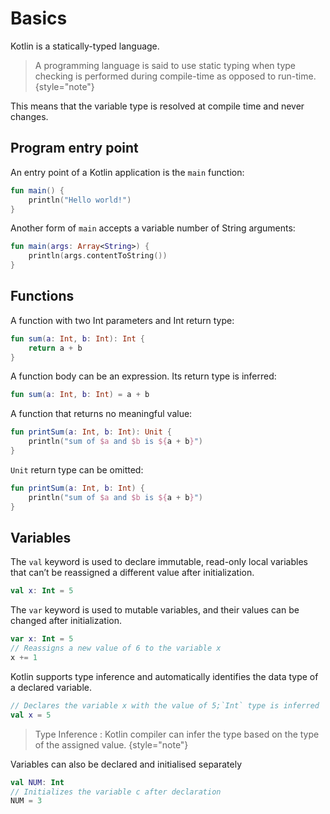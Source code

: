 # Basics

Kotlin is a statically-typed language.

>A programming language is said to use static typing when type checking is performed during compile-time as opposed to run-time.
{style="note"}

This means that the variable type is resolved at compile time and never changes.

## Program entry point

An entry point of a Kotlin application is the `main` function:

```Kotlin
fun main() {
    println("Hello world!")
}
```

Another form of `main` accepts a variable number of String arguments:

```Kotlin
fun main(args: Array<String>) {
    println(args.contentToString())
}
```

## Functions

A function with two Int parameters and Int return type:

```Kotlin
fun sum(a: Int, b: Int): Int {
    return a + b
}
```

A function body can be an expression. Its return type is inferred:

```Kotlin
fun sum(a: Int, b: Int) = a + b
```

A function that returns no meaningful value:

```Kotlin
fun printSum(a: Int, b: Int): Unit {
    println("sum of $a and $b is ${a + b}")
}
```

`Unit` return type can be omitted:

```Kotlin
fun printSum(a: Int, b: Int) {
    println("sum of $a and $b is ${a + b}")
}
```

## Variables

The `val` keyword is used to declare immutable, read-only local variables that can’t be reassigned a different value
after initialization.

```Kotlin
val x: Int = 5
```

The `var` keyword is used to mutable variables, and their values can be changed after initialization.

```Kotlin
var x: Int = 5
// Reassigns a new value of 6 to the variable x
x += 1
```

Kotlin supports type inference and automatically identifies the data type of a declared variable.

```Kotlin
// Declares the variable x with the value of 5;`Int` type is inferred
val x = 5
```

> Type Inference : Kotlin compiler can infer the type based on the type of the assigned value.
{style="note"}

Variables can also be declared and initialised separately

```Kotlin
val NUM: Int
// Initializes the variable c after declaration 
NUM = 3
```

